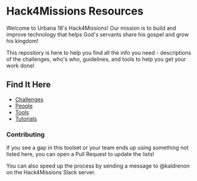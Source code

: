 # Hack4Missions Resources

Welcome to Urbana 18's Hack4Missions! Our mission is to build and improve technology that helps God's servants share his gospel and grow his kingdom!

This repository is here to help you find all the info you need - descriptions of the challenges, who's who, guidelines, and tools to help you get your work done!

## Find It Here

 - [Challenges](challenges/README.md)
 - [People](people/README.md)
 - [Tools](tools/README.md)
 - [Tutorials](tutorials/README.md)

### Contributing

If you see a gap in this toolset or your team ends up using something not listed here, you can open a Pull Request to update the lists!

You can also speed up the process by sending a message to @kaldrenon on the Hack4Missions Slack server.

